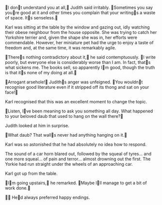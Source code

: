 I dont understand you at all, Judith said irritably. Sometimes you say youre good at it and other times you complain that your writings a waste of space. Its senseless.

Karl was sitting at the table by the window and gazing out, idly watching their obese neighbour from the house opposite. She was trying to catch her Yorkshire terrier and, given the shape she was in, her efforts were commendable. However, her miniature pet had the urge to enjoy a taste of freedom and, at the same time, it was remarkably agile.

Theres nothing contradictory about it, he said contemptuously. I write poorly, but everyone else is considerably worse than I am. In fact, thats what sickens me. The books sell, so apparently Im good, though the truth is that its none of my doing at all.

Arrogant arsehole\! Judiths anger was unfeigned. You wouldnt recognise good literature even if it stripped off its thong and sat on your face\!

Karl recognised that this was an excellent moment to change the topic.

Listen, Ive been meaning to ask you something all day. What happened to your beloved daub that used to hang on the wall there?

Judith looked at him in surprise.

What daub? That walls never had anything hanging on it.

Karl was so astonished that he had absolutely no idea how to respond.

The sound of a car horn blared out, followed by the squeal of tyres... and one more squeal... of pain and terror... almost drowning out the first. The Yorkie had run straight under the wheels of an approaching car.

Karl got up from the table.

Im going upstairs, he remarked. Maybe Ill manage to get a bit of work done.

 Hed always preferred happy endings.